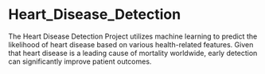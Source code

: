 # Heart_Disease_Detection
The Heart Disease Detection Project utilizes machine learning to predict the likelihood of heart disease based on various health-related features. Given that heart disease is a leading cause of mortality worldwide, early detection can significantly improve patient outcomes.
